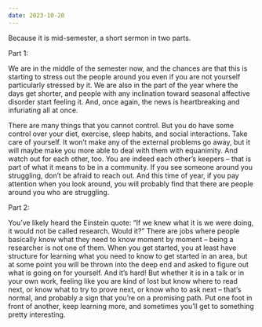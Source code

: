 ```yaml
---
date: 2023-10-20
---
```


Because it is mid-semester, a short sermon in two parts.
 
Part 1:
 
We are in the middle of the semester now, and the chances are that this is starting to stress out the people around you even if you are not yourself particularly stressed by it.  We are also in the part of the year where the days get shorter, and people with any inclination toward seasonal affective disorder start feeling it.  And, once again, the news is heartbreaking and infuriating all at once.
 
There are many things that you cannot control.  But you do have some control over your diet, exercise, sleep habits, and social interactions.  Take care of yourself.  It won’t make any of the external problems go away, but it will maybe make you more able to deal with them with equanimity.  And watch out for each other, too.  You are indeed each other’s keepers – that is part of what it means to be in a community.  If you see someone around you struggling, don’t be afraid to reach out.  And this time of year, if you pay attention when you look around, you will probably find that there are people around you who are struggling.
 
Part 2:
 
You’ve likely heard the Einstein quote: “If we knew what it is we were doing, it would not be called research.  Would it?”  There are jobs where people basically know what they need to know moment by moment – being a researcher is not one of them.  When you get started, you at least have structure for learning what you need to know to get started in an area, but at some point you will be thrown into the deep end and asked to figure out what is going on for yourself.  And it’s hard!  But whether it is in a talk or in your own work, feeling like you are kind of lost but know where to read next, or know what to try to prove next, or know who to ask next – that’s normal, and probably a sign that you’re on a promising path.  Put one foot in front of another, keep learning more, and sometimes you’ll get to something pretty interesting.
 

